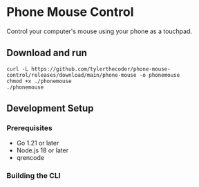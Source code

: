 # Phone Mouse Control

Control your computer's mouse using your phone as a touchpad.

## Download and run
```
curl -L https://github.com/tylerthecoder/phone-mouse-control/releases/download/main/phone-mouse -o phonemouse
chmod +x ./phonemouse
./phonemouse
```



## Development Setup

### Prerequisites
- Go 1.21 or later
- Node.js 18 or later
- qrencode

### Building the CLI
